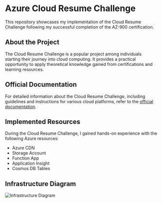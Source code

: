 # Azure Cloud Resume Challenge

This repository showcases my implementation of the Cloud Resume Challenge following my successful completion of the AZ-900 certification.

## About the Project

The Cloud Resume Challenge is a popular project among individuals starting their journey into cloud computing. It provides a practical opportunity to apply theoretical knowledge gained from certifications and learning resources.

## Official Documentation

For detailed information about the Cloud Resume Challenge, including guidelines and instructions for various cloud platforms, refer to the [official documentation](https://cloudresumechallenge.dev/docs/the-challenge/azure/).

## Implemented Resources

During the Cloud Resume Challenge, I gained hands-on experience with the following Azure resources:

* Azure CDN
* Storage Account
* Function App
* Application Insight
* Cosmos DB Tables

## Infrastructure Diagram

![Infrastructure Diagram](https://github.com/sam-lapointe/cloud-resume-website/blob/main/CloudResume-Diagram.png)